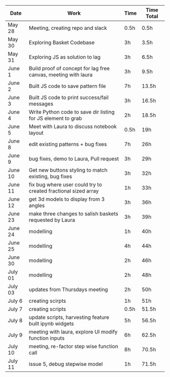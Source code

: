 
| Date   | Work                                                           | Time | Time Total |
|--------|----------------------------------------------------------------|------|------------|
| May 28 | Meeting, creating repo and slack                               | 0.5h | 0.5h       |
| May 30 | Exploring Basket Codebase                                      | 3h   | 3.5h       |
| May 31 | Exploring JS as solution to lag                                | 3h   | 6.5h       |
| June 1 | Build proof of concept for lag free canvas, meeting with laura | 3h   | 9.5h       |
| June 2 | Built JS code to save pattern file                             | 7h   | 13.5h      |
| June 3 | Built JS code to print success/fail messages                   | 3h   | 16.5h      |
| June 4 | Write Python code to save dir listing for JS element to grab   | 2h   | 18.5h      |
| June 5 | Meet with Laura to discuss notebook layout                     | 0.5h | 19h        |
| June 8 | edit existing patterns + bug fixes                             | 7h   | 26h        |
| June 9 | bug fixes, demo to Laura, Pull request                         | 3h   | 29h        |
| June 10| Get new buttons styling to match existing, bug fixes           | 3h   | 32h        |
| June 11| fix bug where user could try to created fractional sized array | 1h   | 33h        |
| June 12| get 3d models to display from 3 angles                         | 3h   | 36h        |
| June 23| make three changes to salish baskets requested by Laura        | 3h   | 39h        |
| June 24| modelling                                                      | 1h   | 40h        |
| June 25| modelling                                                      | 4h   | 44h        |
| June 30| modelling                                                      | 2h   | 46h        |
| July 01| modelling                                                      | 2h   | 48h        |
| July 03| updates from Thursdays meeting                                 | 2h   | 50h        |
| July 6 | creating scirpts                                               | 1h   | 51h        |
| July 7 | creating scripts                                               | 0.5h | 51.5h      |
| July 8 | update scripts, harvesting feature built ipynb widgets         | 5h   | 56.5h      |
| July 9 | meeting with laura, explore UI modify function inputs          | 6h   | 62.5h      |
| July 10| meeting, re-factor step wise function call                     | 8h   | 70.5h      |
| July 11| issue 5, debug stepwise model                                  | 1h   | 71.5h      |

